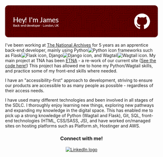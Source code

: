 ![Header](./github-header-image.png)

<p>I've been working at <a href="https://www.nationalarchives.gov.uk" target="blank">The National Archives</a> for 5 years as an apprentice back-end developer, mainly using Python<img height="15" alt="Python icon" src="https://user-images.githubusercontent.com/25181517/183423507-c056a6f9-1ba8-4312-a350-19bcbc5a8697.png"> frameworks such as Flask<img height="15" alt="Flask icon" src="https://user-images.githubusercontent.com/25181517/183423775-2276e25d-d43d-4e58-890b-edbc88e915f7.png">, Django<img height="15" alt="Django icon" src="https://cdn.worldvectorlogo.com/logos/django.svg">, and Wagtail<img height="15" alt="Wagtail icon" src="https://avatars.githubusercontent.com/u/23708009?s=280&v=4">. My main project at TNA has been <a href="https://beta.nationalarchives.gov.uk/">ETNA</a> - a re-work of our current site (<a href="https://github.com/nationalarchives/ds-wagtail">See the code here!</a>) This project has allowed me to hone my Python/Wagtail skills, and practice some of my front-end skills where needed.</p>

<p>I have an "accessibility-first" approach to development, striving to ensure our products are accessible to as many people as possible - regardless of their access needs.</p>

<p>I have used many different technologies and been involved in all stages of the SDLC. I thoroughly enjoy learning new things, exploring new pathways and expanding my knowledge in the digital space. This has enabled me to pick up a strong knowledge of Python (Wagtail and Flask), Git, SQL, front-end technologies (HTML, CSS/SASS, JS), and have worked on/managed sites on hosting platforms such as Platform.sh, Hostinger and AWS.</p>

<h3 align="center">Connect with me!</h3>
<p align="center">
<a href="https://www.linkedin.com/in/james-biggs-394365171/" target="blank"><img align="center" src="https://raw.githubusercontent.com/rahuldkjain/github-profile-readme-generator/master/src/images/icons/Social/linked-in-alt.svg" alt="LinkedIn logo" height="30"/></a>
</p>
